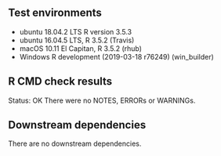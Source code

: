 ## Test environments
* ubuntu 18.04.2 LTS R version 3.5.3  
* ubuntu 16.04.5 LTS, R 3.5.2 (Travis)  
* macOS 10.11 El Capitan, R 3.5.2 (rhub)
* Windows R development (2019-03-18 r76249) (win_builder) 

## R CMD check results
Status: OK
There were no NOTES, ERRORs or WARNINGs. 

## Downstream dependencies
There are no downstream dependencies.


